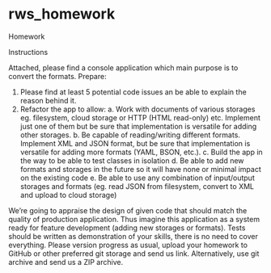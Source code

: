 # rws_homework

Homework

Instructions

Attached, please find a console application which main purpose is to convert the formats.
Prepare:
1. Please find at least 5 potential code issues an be able to explain the reason behind it.
2. Refactor the app to allow:
	a. Work with documents of various storages eg. filesystem, cloud storage or HTTP (HTML read-only) etc. Implement just one of them but
		be sure that implementation is versatile for adding other storages.
	b. Be capable of reading/writing different formats. Implement XML and JSON format, but be sure that implementation is versatile for adding
		more formats (YAML, BSON, etc.).
	c. Build the app in the way to be able to test classes in isolation
	d. Be able to add new formats and storages in the future so it will have none or minimal impact on the existing code
	e. Be able to use any combination of input/output storages and formats (eg. read JSON from filesystem, convert to XML and upload to
		cloud storage)

We’re going to appraise the design of given code that should match the quality of production application. Thus imagine this application as a system
ready for feature development (adding new storages or formats).
Tests should be written as demonstration of your skills, there is no need to cover everything.
Please version progress as usual, upload your homework to GitHub or other preferred git storage and send us link. Alternatively, use git archive and send
us a ZIP archive.

